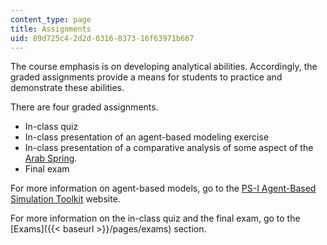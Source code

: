 ```yaml
---
content_type: page
title: Assignments
uid: 89d725c4-2d2d-0316-8373-16f63971b667
---
```


The course emphasis is on developing analytical abilities. Accordingly, the graded assignments provide a means for students to practice and demonstrate these abilities.

There are four graded assignments.

*   In-class quiz
*   In-class presentation of an agent-based modeling exercise
*   In-class presentation of a comparative analysis of some aspect of the [Arab Spring](http://en.wikipedia.org/wiki/Arab_spring).
*   Final exam

For more information on agent-based models, go to the [PS-I Agent-Based Simulation Toolkit](http://www.polisci.upenn.edu/ps-i/index.html) website.

For more information on the in-class quiz and the final exam, go to the [Exams]({{< baseurl >}}/pages/exams) section.